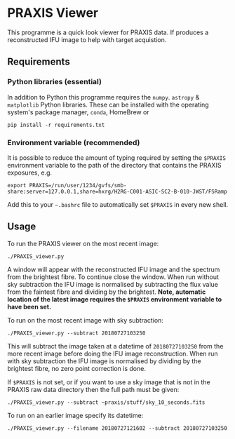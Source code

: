 # PRAXIS Viewer

This programme is a quick look viewer for PRAXIS data. If produces a reconstructed IFU image to help
with target acquistion.

## Requirements

### Python libraries (essential)

In addition to Python this programme requires the `numpy`. `astropy` & `matplotlib` Python
libraries. These can be installed with the operating system's package manager, `conda`, HomeBrew or
```
pip install -r requirements.txt
```

### Environment variable (recommended)

It is possible to reduce the amount of typing required by setting the `$PRAXIS` environment variable
to the path of the directory that contains the PRAXIS exposures, e.g.
```
export PRAXIS=/run/user/1234/gvfs/smb-share:server=127.0.0.1,share=hxrg/H2RG-C001-ASIC-SC2-B-010-JWST/FSRamp
```
Add this to your `~.bashrc` file to automatically set `$PRAXIS` in every new shell.

## Usage

To run the PRAXIS viewer on the most recent image:
```
./PRAXIS_viewer.py
```
A window will appear with the reconstructed IFU image and the spectrum from the brightest fibre. To
continue close the window. When run without sky subtraction the IFU image is normalised by
subtracting the flux value from the faintest fibre and dividing by the brightest. **Note, automatic location of the latest image requires the `$PRAXIS` environment variable to have been set.**

To run on the most recent image with sky subtraction:
```
./PRAXIS_viewer.py --subtract 20180727103250
```
This will subtract the image taken at a datetime of `20180727103250` from the more recent image
before doing the IFU image reconstruction. When run with sky subtraction the IFU image is normalised
by dividing by the brightest fibre, no zero point correction is done.

If `$PRAXIS` is not set, or if you want to use a sky image that is not in the PRAXIS raw data
directory then the full path must be given:
```
./PRAXIS_viewer.py --subtract ~praxis/stuff/sky_10_seconds.fits
```

To run on an earlier image specify its datetime:
```
./PRAXIS_viewer.py --filename 20180727121602 --subtract 20180727103250
```
